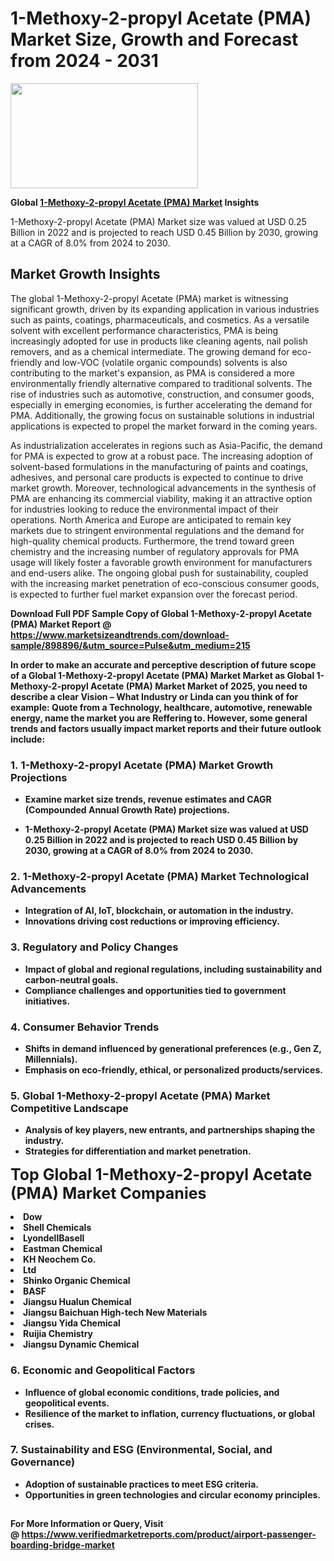 <H1>1-Methoxy-2-propyl Acetate (PMA) Market Size, Growth and Forecast from 2024 - 2031</H1><img class="aligncenter size-medium wp-image-584254" src="https://thirdeyenews.in/wp-content/uploads/2024/09/Global-Market-Research-300x168.jpeg" alt="" width="300" height="168" /><p><strong>Global&nbsp;<a href="https://www.marketsizeandtrends.com/download-sample/898896/&amp;utm_source=Pulse&amp;utm_medium=215">1-Methoxy-2-propyl Acetate (PMA) Market</a> Insights</strong></p><p>1-Methoxy-2-propyl Acetate (PMA) Market size was valued at USD 0.25 Billion in 2022 and is projected to reach USD 0.45 Billion by 2030, growing at a CAGR of 8.0% from 2024 to 2030.</p><p><h2>Market Growth Insights</h2> <p>The global 1-Methoxy-2-propyl Acetate (PMA) market is witnessing significant growth, driven by its expanding application in various industries such as paints, coatings, pharmaceuticals, and cosmetics. As a versatile solvent with excellent performance characteristics, PMA is being increasingly adopted for use in products like cleaning agents, nail polish removers, and as a chemical intermediate. The growing demand for eco-friendly and low-VOC (volatile organic compounds) solvents is also contributing to the market's expansion, as PMA is considered a more environmentally friendly alternative compared to traditional solvents. The rise of industries such as automotive, construction, and consumer goods, especially in emerging economies, is further accelerating the demand for PMA. Additionally, the growing focus on sustainable solutions in industrial applications is expected to propel the market forward in the coming years.</p> <p><strong></strong></p> <p>As industrialization accelerates in regions such as Asia-Pacific, the demand for PMA is expected to grow at a robust pace. The increasing adoption of solvent-based formulations in the manufacturing of paints and coatings, adhesives, and personal care products is expected to continue to drive market growth. Moreover, technological advancements in the synthesis of PMA are enhancing its commercial viability, making it an attractive option for industries looking to reduce the environmental impact of their operations. North America and Europe are anticipated to remain key markets due to stringent environmental regulations and the demand for high-quality chemical products. Furthermore, the trend toward green chemistry and the increasing number of regulatory approvals for PMA usage will likely foster a favorable growth environment for manufacturers and end-users alike. The ongoing global push for sustainability, coupled with the increasing market penetration of eco-conscious consumer goods, is expected to further fuel market expansion over the forecast period.</p> <p><strong></p><p><span class=""><strong>Download Full PDF Sample Copy of Global 1-Methoxy-2-propyl Acetate (PMA) Market Report</strong> @ <a href="https://www.marketsizeandtrends.com/download-sample/898896/&amp;utm_source=Pulse&amp;utm_medium=215" target="_blank">https://www.marketsizeandtrends.com/download-sample/898896/&amp;utm_source=Pulse&amp;utm_medium=215</a></span></p><p>In order to make an accurate and perceptive description of future scope of a Global&nbsp;1-Methoxy-2-propyl Acetate (PMA) Market Market as Global&nbsp;1-Methoxy-2-propyl Acetate (PMA) Market Market of 2025, you need to describe a clear Vision &ndash; What Industry or Linda can you think of for example: Quote from a Technology, healthcare, automotive, renewable energy, name the market you are Reffering to. However, some general trends and factors usually impact market reports and their future outlook include:</p><h3>1.&nbsp;<strong>1-Methoxy-2-propyl Acetate (PMA) Market Growth Projections</strong></h3><ul><li>Examine market size trends, revenue estimates and CAGR (Compounded Annual Growth Rate) projections.</li><li><p>1-Methoxy-2-propyl Acetate (PMA) Market size was valued at USD 0.25 Billion in 2022 and is projected to reach USD 0.45 Billion by 2030, growing at a CAGR of 8.0% from 2024 to 2030.</p></li></ul><h3>2.&nbsp;<strong>1-Methoxy-2-propyl Acetate (PMA) Market Technological Advancements</strong></h3><ul><li>Integration of AI, IoT, blockchain, or automation in the industry.</li><li>Innovations driving cost reductions or improving efficiency.</li></ul><h3>3.&nbsp;<strong>Regulatory and Policy Changes</strong></h3><ul><li>Impact of global and regional regulations, including sustainability and carbon-neutral goals.</li><li>Compliance challenges and opportunities tied to government initiatives.</li></ul><h3>4.&nbsp;<strong>Consumer Behavior Trends</strong></h3><ul><li>Shifts in demand influenced by generational preferences (e.g., Gen Z, Millennials).</li><li>Emphasis on eco-friendly, ethical, or personalized products/services.</li></ul><h3>5.&nbsp;<strong>Global 1-Methoxy-2-propyl Acetate (PMA) Market Competitive Landscape</strong></h3><ul><li>Analysis of key players, new entrants, and partnerships shaping the industry.</li><li>Strategies for differentiation and market penetration.</li></ul><p data-pm-slice="1 1 []"><span style="color: inherit; font-family: inherit; font-size: 25px;">Top Global 1-Methoxy-2-propyl Acetate (PMA) Market Companies</span></p><div class="" data-test-id=""><p><li>Dow</li><li> Shell Chemicals</li><li> LyondellBasell</li><li> Eastman Chemical</li><li> KH Neochem Co.</li><li> Ltd</li><li> Shinko Organic Chemical</li><li> BASF</li><li> Jiangsu Hualun Chemical</li><li> Jiangsu Baichuan High-tech New Materials</li><li> Jiangsu Yida Chemical</li><li> Ruijia Chemistry</li><li> Jiangsu Dynamic Chemical</li></p></div><h3>6.&nbsp;<strong>Economic and Geopolitical Factors</strong></h3><ul><li>Influence of global economic conditions, trade policies, and geopolitical events.</li><li>Resilience of the market to inflation, currency fluctuations, or global crises.</li></ul><h3>7.&nbsp;<strong>Sustainability and ESG (Environmental, Social, and Governance)</strong></h3><ul><li>Adoption of sustainable practices to meet ESG criteria.</li><li>Opportunities in green technologies and circular economy principles.</li></ul><h2><strong style="font-size: 14px;">For More Information or Query, Visit @&nbsp;</strong><a style="background-color: #ffffff; font-size: 14px;" href="https://www.marketsizeandtrends.com/report/1-methoxy-2-propyl-acetate-pma-market/" target="_blank">https://www.verifiedmarketreports.com/product/airport-passenger-boarding-bridge-market</a></h2>
